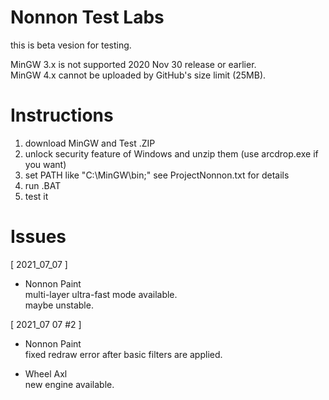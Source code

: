 # Nonnon Test Labs

this is beta vesion for testing.<br>

MinGW 3.x is not supported 2020 Nov 30 release or earlier.<br>
MinGW 4.x cannot be uploaded by GitHub's size limit (25MB).<br>

# Instructions

1. download MinGW and Test .ZIP<br>
2. unlock security feature of Windows and unzip them (use arcdrop.exe if you want)<br>
3. set PATH like "C:\MinGW\bin;" see ProjectNonnon.txt for details<br>
4. run .BAT<br>
5. test it<br>

# Issues

[ 2021_07_07 ]<br>

* Nonnon Paint<br>
multi-layer ultra-fast mode available.<br>
maybe unstable.<br>

[ 2021_07 07 #2 ]

* Nonnon Paint<br>
fixed redraw error after basic filters are applied.<br>

* Wheel Axl<br>
new engine available.<br>
